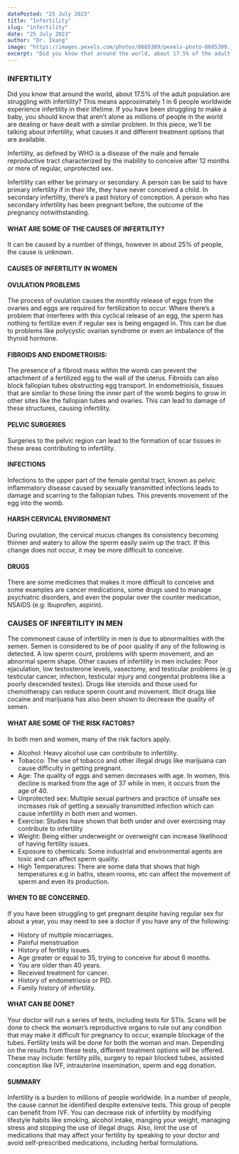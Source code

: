 ```yaml
---
datePosted: "25 July 2023"
title: "Infertility"
slug: "infertility"
date: "25 July 2023"
author: "Dr. Ikang"
image: "https://images.pexels.com/photos/8685309/pexels-photo-8685309.jpeg?auto=compress&cs=tinysrgb&w=1260&h=750&dpr=1"
excerpt: "Did you know that around the world, about 17.5% of the adult population..."
---
```


### INFERTILITY

Did you know that around the world, about 17.5% of the adult population are struggling with infertility? This means approximately 1 in 6 people worldwide experience infertility in their lifetime. If you have been struggling to make a baby, you should know that aren’t alone as millions of people in the world are dealing or have dealt with a similar problem.
In this piece, we’ll be talking about infertility, what causes it and different treatment options that are available.

Infertility, as defined by WHO is a disease of the male and female reproductive tract characterized by the inability to conceive after 12 months or more of regular, unprotected sex.

Infertility can either be primary or secondary. A person can be said to have primary infertility if in their life, they have never conceived a child.
In secondary infertility, there’s a past history of conception. A person who has secondary infertility has been pregnant before, the outcome of the pregnancy notwithstanding.

#### WHAT ARE SOME OF THE CAUSES OF INFERTILITY?

It can be caused by a number of things, however in about 25% of people, the cause is unknown.

#### CAUSES OF INFERTILITY IN WOMEN

#### OVULATION PROBLEMS

The process of ovulation causes the monthly release of eggs from the ovaries and eggs are required for fertilization to occur. Where there’s a problem that interferes with this cyclical release of an egg, the sperm has nothing to fertilize even if regular sex is being engaged in. This can be due to problems like polycystic ovarian syndrome or even an imbalance of the thyroid hormone.

#### FIBROIDS AND ENDOMETROISIS:

The presence of a fibroid mass within the womb can prevent the attachment of a fertilized egg to the wall of the uterus. Fibroids can also block fallopian tubes obstructing egg transport. In endometrioisis, tissues that are similar to those lining the inner part of the womb begins to grow in other sites like the fallopian tubes and ovaries. This can lead to damage of these structures, causing infertility.

#### PELVIC SURGERIES

Surgeries to the pelvic region can lead to the formation of scar tissues in these areas contributing to infertility.

#### INFECTIONS

Infections to the upper part of the female genital tract, known as pelvic inflammatory disease caused by sexually transmitted infections leads to damage and scarring to the fallopian tubes. This prevents movement of the egg into the womb.

#### HARSH CERVICAL ENVIRONMENT

During ovulation, the cervical mucus changes its consistency becoming thinner and watery to allow the sperm easily swim up the tract. If this change does not occur, it may be more difficult to conceive.

#### DRUGS

There are some medicines that makes it more difficult to conceive and some examples are cancer medications, some drugs used to manage psychiatric disorders, and even the popular over the counter medication, NSAIDS (e.g: Ibuprofen, aspirin).

### CAUSES OF INFERTILITY IN MEN

The commonest cause of infertility in men is due to abnormalities with the semen. Semen is considered to be of poor quality if any of the following is detected. A low sperm count, problems with sperm movement, and an abnormal sperm shape. Other causes of infertility in men includes: Poor ejaculation, low testosterone levels, vasectomy, and testicular problems (e.g testicular cancer, infection, testicular injury and congenital problems like a poorly descended testes). Drugs like steroids and those used for chemotherapy can reduce sperm count and movement. Illicit drugs like cocaine and marijuana has also been shown to decrease the quality of semen.

#### WHAT ARE SOME OF THE RISK FACTORS?

In both men and women, many of the risk factors apply.

- Alcohol: Heavy alcohol use can contribute to infertility.
- Tobacco: The use of tobacco and other illegal drugs like marijuana can cause difficulty in getting pregnant.
- Age: The quality of eggs and semen decreases with age. In women, this decline is marked from the age of 37 while in men, it occurs from the age of 40.
- Unprotected sex: Multiple sexual partners and practice of unsafe sex increases risk of getting a sexually transmitted infection which can cause infertility in both men and women.
- Exercise: Studies have shown that both under and over exercising may contribute to infertility
- Weight: Being either underweight or overweight can increase likelihood of having fertility issues.
- Exposure to chemicals: Some industrial and environmental agents are toxic and can affect sperm quality.
- High Temperatures: There are some data that shows that high temperatures e.g in baths, steam rooms, etc can affect the movement of sperm and even its production.

#### WHEN TO BE CONCERNED.

If you have been struggling to get pregnant despite having regular sex for about a year, you may need to see a doctor if you have any of the following:

- History of multiple miscarriages.
- Painful menstruation
- History of fertility issues.
- Age greater or equal to 35, trying to conceive for about 6 months.
- You are older than 40 years.
- Received treatment for cancer.
- History of endometriosis or PID.
- Family history of infertility.

#### WHAT CAN BE DONE?

Your doctor will run a series of tests, including tests for STIs. Scans will be done to check the woman’s reproductive organs to rule out any condition that may make it difficult for pregnancy to occur, example blockage of the tubes. Fertility tests will be done for both the woman and man. Depending on the results from these tests, different treatment options will be offered. These may include: fertility pills, surgery to repair blocked tubes, assisted conception like IVF, intrauterine insemination, sperm and egg donation.

#### SUMMARY

Infertility is a burden to millions of people worldwide. In a number of people, the cause cannot be identified despite extensive tests. This group of people can benefit from IVF. You can decrease risk of infertility by modifying lifestyle habits like smoking, alcohol intake, manging your weight, managing stress and stopping the use of illegal drugs. Also, limit the use of medications that may affect your fertility by speaking to your doctor and avoid self-prescribed medications, including herbal formulations.
